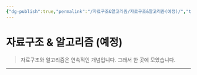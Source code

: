 ```yaml
---
{"dg-publish":true,"permalink":"/자료구조&알고리즘/자료구조&알고리즘(예정)/","tags":["자료구조와알고리즘"],"created":"2024-02-08T15:47:31.113+09:00","updated":"2024-02-16T16:09:52.736+09:00"}
---
```



# 자료구조 & 알고리즘 (예정)

> 자료구조와 알고리즘은 연속적인 개념입니다.
> 그래서 한 곳에 모았습니다.
---